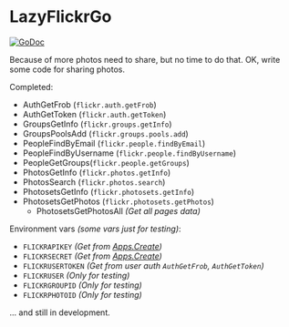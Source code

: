 LazyFlickrGo
============

[![GoDoc](https://godoc.org/github.com/toomore/lazyflickrgo?status.svg)](https://godoc.org/github.com/toomore/lazyflickrgo)

Because of more photos need to share, but no time to do that. OK, write some code for sharing photos.

Completed:
- AuthGetFrob (`flickr.auth.getFrob`)
- AuthGetToken (`flickr.auth.getToken`)
- GroupsGetInfo (`flickr.groups.getInfo`)
- GroupsPoolsAdd (`flickr.groups.pools.add`)
- PeopleFindByEmail (`flickr.people.findByEmail`)
- PeopleFindByUsername (`flickr.people.findByUsername`)
- PeopleGetGroups(`flickr.people.getGroups`)
- PhotosGetInfo (`flickr.photos.getInfo`)
- PhotosSearch (`flickr.photos.search`)
- PhotosetsGetInfo (`flickr.photosets.getInfo`)
- PhotosetsGetPhotos (`flickr.photosets.getPhotos`)
  - PhotosetsGetPhotosAll *(Get all pages data)*

Environment vars *(some vars just for testing)*:
- `FLICKRAPIKEY` *(Get from [Apps.Create](https://www.flickr.com/services/apps/create/))*
- `FLICKRSECRET` *(Get from [Apps.Create](https://www.flickr.com/services/apps/create/))*
- `FLICKRUSERTOKEN` *(Get from user auth `AuthGetFrob`, `AuthGetToken`)*
- `FLICKRUSER` *(Only for testing)*
- `FLICKRGROUPID` *(Only for testing)*
- `FLICKRPHOTOID` *(Only for testing)*

... and still in development.
